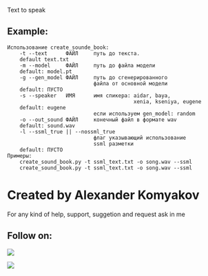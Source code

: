 Text to speak

## Example:

```
Использование create_sounde_book:
    -t --text      ФАЙЛ     путь до текста.
    default text.txt
    -m --model     ФАЙЛ     путь до файла модели
    default: model.pt
    -g --gen_model ФАЙЛ     путь до сгенерированного
                            файла от основной модели
    default: ПУСТО
    -s --speaker   ИМЯ      имя спикера: aidar, baya,
                                         xenia, kseniya, eugene
    default: eugene
                            если используем gen_model: random
    -o --out_sound ФАЙЛ     конечный файл в формате wav
    default: sound.wav
    -l --ssml_true || --nossml_true
                            флаг указывающий использование
                            ssml разметки
    default: ПУСТО
Примеры:
    create_sound_book.py -t ssml_text.txt -o song.wav --ssml
    create_sound_book.py -t ssml_text.txt -o song.wav --ssml
```

# Created by Alexander Komyakov
For any kind of help, support, suggetion and request ask in me
## Follow on:
<p align="left">
<a href="https://github.com/Alexander-Komyakov"><img src="https://img.shields.io/badge/GitHub-Follow%20on%20GitHub-inactive.svg?logo=github"></a>
</p><p align="left">
<a href="https://vk.com/shurikkomyakov"><img src="https://img.shields.io/badge/VK-Follow%20on%20Vkontakte-blue?logo=vk&logoColor=white"></a>
</p><p align="left">
